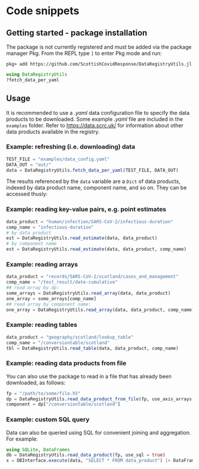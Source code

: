 # Code snippets

## Getting started - package installation

The package is not currently registered and must be added via the package manager Pkg. From the REPL type `]` to enter Pkg mode and run:

```
pkg> add https://github.com/ScottishCovidResponse/DataRegistryUtils.jl
```

```  julia
using DataRegistryUtils
?fetch_data_per_yaml
```

## Usage

It is recommended to use a *.yaml* data configuration file to specify the data products to be downloaded. Some example *.yaml* file are included in the `examples` folder. Refer to https://data.scrc.uk/ for information about other data products available in the registry.

### Example: refreshing (i.e. downloading) data

``` julia
TEST_FILE = "examples/data_config.yaml"
DATA_OUT = "out/"
data = DataRegistryUtils.fetch_data_per_yaml(TEST_FILE, DATA_OUT)
```

The results referenced by the `data` variable are a `Dict` of data products, indexed by data product name, component name, and so on. They can be accessed thusly:

### Example: reading key-value pairs, e.g. point estimates

``` julia
data_product = "human/infection/SARS-CoV-2/infectious-duration"
comp_name = "infectious-duration"
# by data product
est = DataRegistryUtils.read_estimate(data, data_product)
# by component name
est = DataRegistryUtils.read_estimate(data, data_product, comp_name)
```

### Example: reading arrays

``` julia
data_product = "records/SARS-CoV-2/scotland/cases_and_management"
comp_name = "/test_result/date-cumulative"
## read array by dp:
some_arrays = DataRegistryUtils.read_array(data, data_product)
one_array = some_arrays[comp_name]
## read array by component name:
one_array = DataRegistryUtils.read_array(data, data_product, comp_name)
```

### Example: reading tables
``` julia
data_product = "geography/scotland/lookup_table"
comp_name = "/conversiontable/scotland"
tbl = DataRegistryUtils.read_table(data, data_product, comp_name)
```

### Example: reading data products from file

You can also use the package to read in a file that has already been downloaded, as follows:

``` julia
fp = "/path/to/some/file.h5"
dp = DataRegistryUtils.read_data_product_from_file(fp, use_axis_arrays = true, verbose = false)
component = dp["/conversiontable/scotland"]
```

### Example: custom SQL query

Data can also be queried using SQL for convenient joining and aggregation. For example:

``` julia
using SQLite, DataFrames
db = DataRegistryUtils.read_data_product(fp, use_sql = true)
x = DBInterface.execute(data, "SELECT * FROM data_product") |> DataFrame
```
